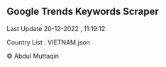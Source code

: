 

## Google Trends Keywords Scraper 
 
Last Update 20-12-2022 , 11:19:12

Country List :
VIETNAM.json



© Abdul Muttaqin 
